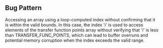 ## Bug Pattern

Accessing an array using a loop-computed index without confirming that it is within the valid bounds. In this case, the index 'i' is used to access elements of the transfer function points array without verifying that 'i' is less than TRANSFER_FUNC_POINTS, which can lead to buffer overruns and potential memory corruption when the index exceeds the valid range.